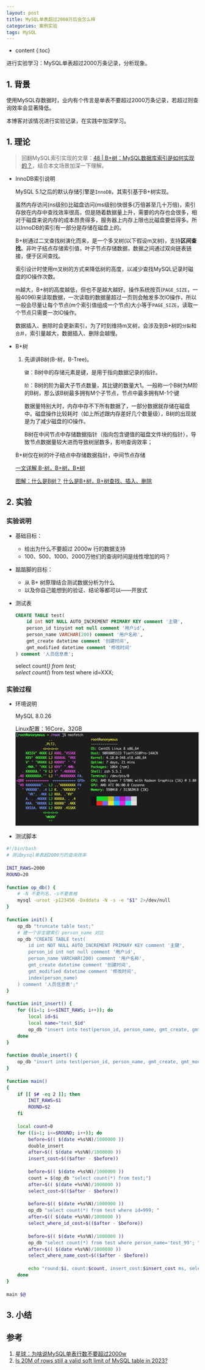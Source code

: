 ```yaml
---
layout: post
title: MySQL单表超过2000万后会怎么样
categories: 案例实验
tags: MySQL
---
```


* content
{:toc}

进行实验学习：MySQL单表超过2000万条记录，分析现象。



## 1. 背景

使用MySQL存数据时，业内有个传言是单表不要超过2000万条记录，若超过则查询效率会显著降低。

本博客对该情况进行实验记录，在实践中加深学习。

## 1. 理论

> 回翻MySQL索引实现的文章：[48 | B+树：MySQL数据库索引是如何实现的？](https://time.geekbang.org/column/article/77830)，结合本文场景加深一下理解。

* InnoDB索引说明

    MySQL 5.1之后的默认存储引擎是`InnoDB`，其索引基于B+树实现。

    虽然内存访问(ns级别)比磁盘访问(ms级别)快很多(万倍甚至几十万倍)，索引存放在内存中查找效率很高，但是随着数据量上升，需要的内存也会很多，相对于磁盘来说内存的成本昂贵得多，服务器上内存上限也比磁盘要低得多。所以InnoDB的索引有一部分是存储在磁盘上的。

    B+树通过二叉查找树演化而来，是一个多叉树(以下假设m叉树)，支持**区间查找**。非叶子结点存储索引值，叶子节点存储数据，数据之间通过双向链表链接，便于区间查找。

    索引设计时使用m叉树的方式来降低树的高度，以减少查找MySQL记录时磁盘的IO操作次数。

    m越大，B+树的高度越低，但也不是越大越好。操作系统按页(`PAGE_SIZE`，一般4096)来读取数据，一次读取的数据量超过一页则会触发多次IO操作，所以一般会尽量让每个节点(m个索引值组成一个节点)大小等于`PAGE_SIZE`，读取一个节点只需要一次IO操作。

    数据插入、删除时会更新索引，为了时刻维持m叉树，会涉及到B+树的`分裂`和`合并`，索引量越大，数据插入、删除会越慢。

* B+树

    1. 先讲讲B树(B-树，B-Tree)。

        `键`：B树中的存储元素是键，是用于指向数据记录的指针。

        `阶`：B树的阶为最大子节点数量，其比键的数量大1。一般称一个B树为M阶的B树，那么该B树最多拥有M个子节点，节点中最多拥有M-1个键

        数据量特别大时，内存中存不下所有数据了，一部分数据就存储在磁盘中。磁盘操作比较耗时（如上所述跟内存差好几个数量级），B树的出现就是为了减少磁盘的IO操作。

        B树在中间节点中存储数据指针（指向包含键值的磁盘文件块的指针），导致节点数据量较大进而导致树层数多，影响查询效率；

    B+树仅在树的叶子结点中存储数据指针，中间节点存储

    [一文详解 B-树，B+树，B*树](https://zhuanlan.zhihu.com/p/98021010)

    [图解：什么是B树？](https://zhuanlan.zhihu.com/p/146252512)
    [什么是B+树，B+树查找、插入、删除](https://zhuanlan.zhihu.com/p/149287061)

## 2. 实验

### 实验说明

* 基础目标：

    - 给出为什么不要超过 2000w 行的数据支持
    - 100、500、1000、2000万他们的查询时间是线性增加的吗？

* 踮踮脚的目标：

    - 从 B+ 树原理结合测试数据分析为什么
    - 以及你自己能想到的验证、结论等都可以——开放式

* 测试表

    ```sql
    CREATE TABLE test(
        id int NOT NULL AUTO_INCREMENT PRIMARY KEY comment '主键',
        person_id tinyint not null comment '用户id',
        person_name VARCHAR(200) comment '用户名称',
        gmt_create datetime comment '创建时间',
        gmt_modified datetime comment '修改时间'
    ) comment '人员信息表';
    ```

    select count(*) from test;  
    select count(*) from test where id=XXX;

### 实验过程

* 环境说明

    MySQL 8.0.26

    Linux配置：16Core，32GB
    ![Linux配置](/images/2023-05-29-22-50-29.png)

* 测试脚本

```sh
#!/bin/bash
# 测试mysql单表超2000万的查询效率

INIT_RAWS=2000
ROUND=20

function op_db() {
    # -N 不要列名，-s不要表格
    mysql -uroot -p123456 -Dxddata -N -s -e "$1" 2>/dev/null
}

function init() {
    op_db "truncate table test;"
    # 建一个非主键索引 person_name 对比
    op_db "CREATE TABLE test(
        id int NOT NULL AUTO_INCREMENT PRIMARY KEY comment '主键',
        person_id int not null comment '用户id',
        person_name VARCHAR(200) comment '用户名称',
        gmt_create datetime comment '创建时间',
        gmt_modified datetime comment '修改时间',
        index(person_name)
    ) comment '人员信息表';"
}

function init_insert() {
    for ((i=1; i<=$INIT_RAWS; i++)); do
        local id=$i
        local name="test_$id"
        op_db "insert into test(person_id, person_name, gmt_create, gmt_modified) values($id, $name, NOW(), NOW());"
    done
}

function double_insert() {
    op_db "insert into test(person_id, person_name, gmt_create, gmt_modified) select person_id, person_name, NOW(), NOW() from test"
}

function main()
{
    if [[ $# -eq 2 ]]; then
        INIT_RAWS=$1
        ROUND=$2
    fi

    local count=0
    for ((i=1; i<=$ROUND; i++)); do
        before=$(( $(date +%s%N)/1000000 ))
        double_insert
        after=$(( $(date +%s%N)/1000000 ))
        insert_cost=$(($after - $before))

        before=$(( $(date +%s%N)/1000000 ))
        count = $(op_db "select count(*) from test;")
        after=$(( $(date +%s%N)/1000000 ))
        select_cost=$(($after - $before))
        
        before=$(( $(date +%s%N)/1000000 ))
        op_db "select count(*) from test where id=999; "
        after=$(( $(date +%s%N)/1000000 ))
        select_where_id_cost=$(($after - $before))

        before=$(( $(date +%s%N)/1000000 ))
        op_db "select count(*) from test where person_name='test_99'; "
        after=$(( $(date +%s%N)/1000000 ))
        select_where_name_cost=$(($after - $before))

        echo "round:$i, count:$count, insert_cost:$insert_cost ms, select_cost:$select_cost ms, select_where_id_cost:$select_where_id_cost ms, select_where_name_cost:$select_where_name_cost ms"
    done
}

main $@
```

## 3. 小结


## 参考

1. [星球：为啥说MySQL单表行数不要超过2000w](https://articles.zsxq.com/id_szzdrtss5t7o.html)
2. [Is 20M of rows still a valid soft limit of MySQL table in 2023?](https://yishenggong.com/2023/05/22/is-20m-of-rows-still-a-valid-soft-limit-of-mysql-table-in-2023/)

